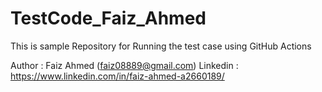 # TestCode_Faiz_Ahmed

This is sample Repository for Running the test case using GitHub Actions

Author : Faiz Ahmed (faiz08889@gmail.com) 
Linkedin : https://www.linkedin.com/in/faiz-ahmed-a2660189/
